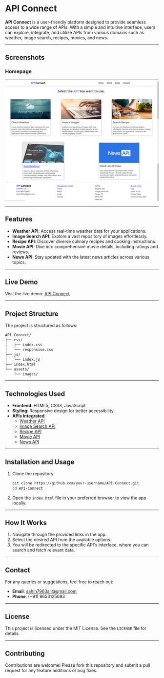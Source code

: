 
# API Connect

**API Connect** is a user-friendly platform designed to provide seamless access to a wide range of APIs. With a simple and intuitive interface, users can explore, integrate, and utilize APIs from various domains such as weather, image search, recipes, movies, and news.

---

## Screenshots

### Homepage
![Homepage Preview 1](./homepage1.png)
![Homepage Preview 2](./homepage2.png)

---

## Features

- **Weather API**: Access real-time weather data for your applications.
- **Image Search API**: Explore a vast repository of images effortlessly.
- **Recipe API**: Discover diverse culinary recipes and cooking instructions.
- **Movie API**: Dive into comprehensive movie details, including ratings and reviews.
- **News API**: Stay updated with the latest news articles across various topics.

---

## Live Demo

Visit the live demo: [API Connect](https://ssali07.github.io/api-connect/)

---

## Project Structure

The project is structured as follows:

```
API Connect/
├── css/
│   ├── index.css
│   └── responsive.css
├── js/
│   └── index.js
├── index.html
└── assets/
    └── images/
```

---

## Technologies Used

- **Frontend**: HTML5, CSS3, JavaScript
- **Styling**: Responsive design for better accessibility.
- **APIs Integrated**:
  - [Weather API](https://ssali07.github.io/WeatherCast/)
  - [Image Search API](https://ssali07.github.io/find-image/)
  - [Recipe API](https://ssali07.github.io/get-food-recipe/)
  - [Movie API](https://ssali07.github.io/find-movie/)
  - [News API](https://ssali07.github.io/news-api/)

---

## Installation and Usage

1. Clone the repository:
   ```bash
   git clone https://github.com/your-username/API-Connect.git
   cd API-Connect
   ```
2. Open the `index.html` file in your preferred browser to view the app locally.

---

## How It Works

1. Navigate through the provided links in the app.
2. Select the desired API from the available options.
3. You will be redirected to the specific API's interface, where you can search and fetch relevant data.

---


## Contact

For any queries or suggestions, feel free to reach out:
- **Email**: sahin7963ali@gmail.com
- **Phone**: (+91) 9653125083

---

## License

This project is licensed under the MIT License. See the `LICENSE` file for details.

---

## Contributing

Contributions are welcome! Please fork this repository and submit a pull request for any feature additions or bug fixes.
